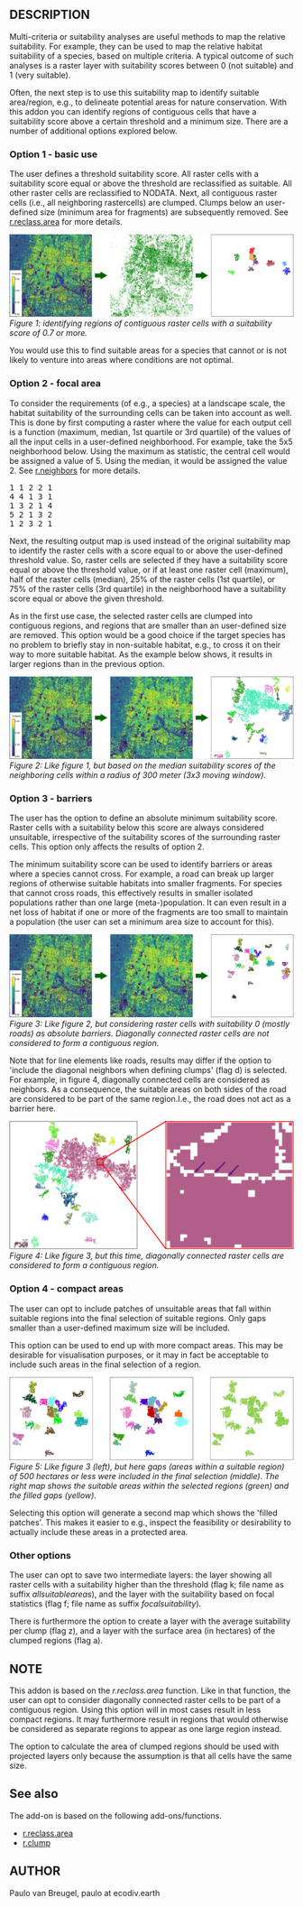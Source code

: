 ## DESCRIPTION

Multi-criteria or suitability analyses are useful methods to map the relative suitability. For example, they can be used to map the relative habitat suitability of a species, based on multiple criteria. A typical outcome of such analyses is a raster layer with suitability scores between 0 (not suitable) and 1 (very suitable). 

Often, the next step is to use this suitability map to identify suitable area/region, e.g., to delineate potential areas for nature conservation. With this addon you can identify regions of contiguous cells that have a suitability score above a certain threshold and a minimum size. There are a number of additional options explored below.

### Option 1 - basic use

The user defines a threshold suitability score. All raster cells with a suitability score equal or above the threshold are reclassified as suitable. All other raster cells are reclassified to NODATA. Next, all contiguous raster cells (i.e., all neighboring rastercells) are clumped. Clumps below an user-defined size (minimum area for fragments) are subsequently removed. See <a 
href="https://grass.osgeo.org/grass78/manuals/r.reclass.area.html" 
target="_blank">r.reclass.area</a> for more details.

![](./option01.png)<br>
_Figure 1: identifying regions of contiguous raster cells with a suitability score of 0.7 or more._

You would use this to find suitable areas for a species that cannot or is not likely to venture into areas where conditions are not optimal. 

### Option 2 - focal area

To consider the requirements (of e.g., a species) at a landscape scale, the habitat suitability of the surrounding cells can be taken into account as well. This is done by first computing a raster where the value for each output cell is a function (maximum, median, 1st quartile or 3rd quartile) of the values of all the input cells in a user-defined neighborhood. For example, take the 5x5 neighborhood below. Using the maximum as statistic, the central cell 
would be assigned a value of 5. Using the median, it would be assigned the value 2. See <a 
href="https://grass.osgeo.org/grass78/manuals/r.neighbors.html" 
target="_blank">r.neighbors</a> for more details.

<div class="code"><pre>
1 1 2 2 1
4 4 1 3 1
1 3 2 1 4
5 2 1 3 2
1 2 3 2 1
</pre></div>
Next, the resulting output map is used instead of the original suitability map to identify the raster cells with a score equal to or above the user-defined threshold value. So, raster cells are selected if they have a suitability score equal or above the threshold value, or if at least one raster cell (maximum), half of the raster cells (median), 25% of the raster cells (1st quartile), or 75% of the raster cells (3rd quartile) in the neighborhood have a suitability score equal or above the given threshold.  

As in the first use case, the selected raster cells are clumped into contiguous regions, and regions that are smaller than an user-defined size are removed. This option would be a good choice if the target species has no problem to briefly stay in non-suitable habitat, e.g., to cross it on their way to more suitable habitat. As the example below shows, it results in larger regions than in the previous option.

![](./option02.png)<br>
_Figure 2: Like figure 1, but based on the median suitability scores of the neighboring cells within a radius of 300 meter (3x3 moving window)._

### Option 3 - barriers

The user has the option to define an absolute minimum suitability 
score. Raster cells with a suitability below this score are always 
considered unsuitable, irrespective of the suitability scores of the 
surrounding raster cells. This option only affects the results of 
option 2.

<p>The minimum suitability score can be used to identify barriers or areas where a 
species cannot cross. For example, a road can break up larger regions 
of otherwise suitable habitats into smaller fragments. For species that 
cannot cross roads, this effectively results in smaller isolated 
populations rather than one large (meta-)population. It can even result 
in a net loss of habitat if one or more of the fragments are too small 
to maintain a population (the user can set a minimum area size to 
account for this). 
  
![](./option03.png)<br>
_Figure 3: Like figure 2, but considering raster cells with suitability 0 (mostly roads) as absolute barriers. Diagonally connected raster cells are not considered to form a contiguous region._

Note that for line elements like roads, results may differ if the option to 'include the diagonal neighbors when defining clumps' 
(flag d) is selected. For example, in figure 4, diagonally connected cells are considered as neighbors. As a consequence, the suitable areas on both sides of the road are considered to be part of the same region.I.e., the road does not act as a barrier here. 

![](./option04.png)<br>
_Figure 4: Like figure 3, but this time, diagonally connected raster cells are considered to form a contiguous region._

### Option 4 - compact areas

The user can opt to include patches of unsuitable areas that fall within suitable regions into the final selection of suitable regions. Only gaps smaller than a user-defined maximum size will be included. 

This option can be used to end up with more compact areas. This may be desirable for visualisation purposes, or it may in fact be 
acceptable to include such areas in the final selection of a region. 

![](./option05.png)<br>
_Figure 5: Like figure 3 (left), but here gaps (areas within a suitable region) of 500 hectares or less were included in the final selection (middle). The right map shows the suitable areas within the selected regions (green) and the filled gaps (yellow)._

Selecting this option will generate a second map which shows the 'filled patches'. This makes it easier to e.g., inspect the 
feasibility or desirability to actually include these areas in a protected area. 

### Other options

The user can opt to save two intermediate layers: the layer showing all raster cells with a suitability higher than the threshold (flag k; file name as 
suffix _allsuitableareas_), and the layer with the suitability based on focal statistics (flag f; file name as suffix _focalsuitability_). 

There is furthermore the option to create a layer with the average suitability per clump (flag z), and a layer with the surface area (in hectares) of the clumped regions (flag a).

## NOTE

This addon is based on the <i>r.reclass.area</i> function. Like in that function, the user can opt to consider diagonally connected raster cells to be part of a contiguous region. Using this option will in most cases result in less compact regions. It may furthermore result in regions that would otherwise be considered as separate regions to appear as one large region instead.

The option to calculate the area of clumped regions should be used with projected layers only because the assumption is that all cells have the same size.

## See also

The add-on is based on the following add-ons/functions.

- [r.reclass.area](https://grass.osgeo.org/grass78/manuals/r.reclass.area.html)
- [r.clump](https://grass.osgeo.org/grass78/manuals/r.clump.html)

## AUTHOR

Paulo van Breugel, paulo at ecodiv.earth

